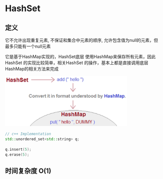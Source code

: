 # HashSet

## 定义
它不允许出现重复元素, 不保证和集合中元素的顺序, 允许包含值为null的元素，但最多只能有一个null元素

它是基于HashMap实现的，HashSet底层 使用HashMap来保存所有元素，因此 HashSet 的实现比较简单，相关HashSet 的操作，基本上都是直接调用底层 HashMap的相关方法来完成

<img src="../assets/hashset.png" width="400"/>

```c++
// c++ Implementation
std::unordered_set<std::string> q;

q.insert(5);
q.erase(5);
```
## 时间复杂度 O(1)